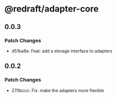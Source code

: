 # @redraft/adapter-core

## 0.0.3

### Patch Changes

- d51ba8a: Feat: add a storage interface to adapters

## 0.0.2

### Patch Changes

- 270bccc: Fix: make the adapters more flexible
